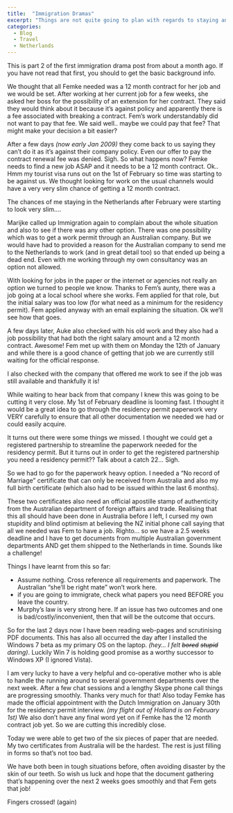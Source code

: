 ```yaml
---
title:  "Immigration Dramas"
excerpt: "Things are not quite going to plan with regards to staying and working in the Netherlands. "
categories: 
  - Blog
  - Travel
  - Netherlands
---
```

This is part 2 of the first immigration drama post from about a month ago. If you have not read that first, you should to get the basic background info.

We thought that all Femke needed was a 12 month contract for her job and we would be set. After working at her current job for a few weeks, she asked her boss for the possibility of an extension for her contract. They said they would think about it because it’s against policy and apparently there is a fee associated with breaking a contract. Fem’s work understandably did not want to pay that fee. We said well.. maybe we could pay that fee? That might make your decision a bit easier?

After a few days _(now early Jan 2009)_ they come back to us saying they can’t do it as it’s against their company policy. Even our offer to pay the contract renewal fee was denied. Sigh. So what happens now? Femke needs to find a new job ASAP and it needs to be a 12 month contract. Ok.. Hmm my tourist visa runs out on the 1st of February so time was starting to be against us. We thought looking for work on the usual channels would have a very very slim chance of getting a 12 month contract.

The chances of me staying in the Netherlands after February were starting to look very slim….

Marijke called up Immigration again to complain about the whole situation and also to see if there was any other option. There was one possibility which was to get a work permit through an Australian company. But we would have had to provided a reason for the Australian company to send me to the Netherlands to work (and in great detail too) so that ended up being a dead end. Even with me working through my own consultancy was an option not allowed.

With looking for jobs in the paper or the internet or agencies not really an option we turned to people we know. Thanks to Fem’s aunty, there was a job going at a local school where she works. Fem applied for that role, but the initial salary was too low (for what need as a minimum for the residency permit). Fem applied anyway with an email explaining the situation. Ok we’ll see how that goes.

A few days later, Auke also checked with his old work and they also had a job possibility that had both the right salary amount and a 12 month contract. Awesome! Fem met up with them on Monday the 12th of January and while there is a good chance of getting that job we are currently still waiting for the official response.

I also checked with the company that offered me work to see if the job was still available and thankfully it is!

While waiting to hear back from that company I knew this was going to be cutting it very close. My 1st of February deadline is looming fast. I thought it would be a great idea to go through the residency permit paperwork very VERY carefully to ensure that all other documentation we needed we had or could easily acquire.

It turns out there were some things we missed. I thought we could get a registered partnership to streamline the paperwork needed for the residency permit. But it turns out in order to get the registered partnership you need a residency permit?? Talk about a catch 22… Sigh.

So we had to go for the paperwork heavy option. I needed a “No record of Marriage” certificate that can only be received from Australia and also my full birth certificate (which also had to be issued within the last 6 months). 

These two certificates also need an official apostille stamp of authenticity from the Australian department of foreign affairs and trade. Realising that this all should have been done in Australia before I left, I cursed my own stupidity and blind optimism at believing the NZ initial phone call saying that all we needed was Fem to have a job. Righto… so we have a 2.5 weeks deadline and I have to get documents from multiple Australian government departments AND get them shipped to the Netherlands in time. Sounds like a challenge!

Things I have learnt from this so far:

* Assume nothing. Cross reference all requirements and paperwork. The Australian “she’ll be right mate” won’t work here.
* if you are going to immigrate, check what papers you need BEFORE you leave the country.
* Murphy’s law is very strong here. If an issue has two outcomes and one is bad/costly/inconvenient, then that will be the outcome that occurs.

So for the last 2 days now I have been reading web-pages and scrutinising PDF documents. This has also all occurred the day after I installed the Windows 7 beta as my primary OS on the laptop. _(hey… I felt ~~bored~~ ~~stupid~~ daring)_. Luckily Win 7 is holding good promise as a worthy successor to Windows XP (I ignored Vista).

I am very lucky to have a very helpful and co-operative mother who is able to handle the running around to several government departments over the next week. After a few chat sessions and a lengthy Skype phone call things are progressing smoothly. Thanks very much for that! Also today Femke has made the official appointment with the Dutch Immigration on  January 30th for the residency permit interview. _(my flight out of Holland is on February 1st)_ We also don’t have any final word yet on if Femke has the 12 month contract job yet. So we are cutting this incredibly close.

Today we were able to get two of the six pieces of paper that are needed. My two certificates from Australia will be the hardest. The rest is just filling in forms so that’s not too bad.

We have both been in tough situations before, often avoiding disaster by the skin of our teeth. So wish us luck and hope that the document gathering that’s happening over the next 2 weeks goes smoothly and that Fem gets that job!

Fingers crossed! (again)